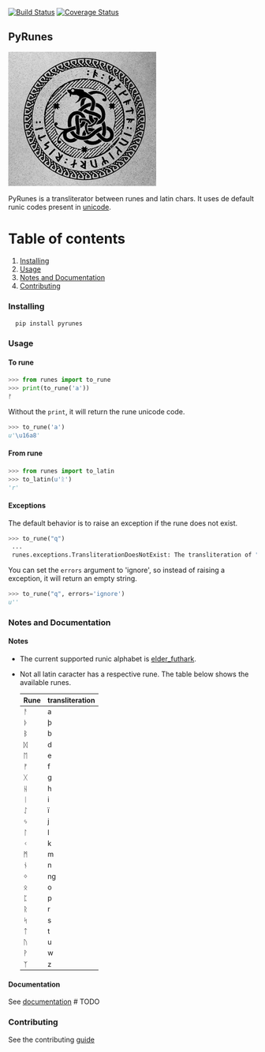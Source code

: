 [![Build Status](https://travis-ci.org/IuryAlves/pyrunes.svg?branch=master)](https://travis-ci.org/IuryAlves/pyrunes)
[![Coverage Status](https://coveralls.io/repos/github/IuryAlves/pyrunes/badge.svg?branch=master)](https://coveralls.io/github/IuryAlves/pyrunes?branch=master)



## PyRunes

[![rune snake](rune_snake.jpg)](rune_snake.jpg)

PyRunes is a transliterator between runes and latin chars. It uses de default runic codes present in [unicode](https://en.wikipedia.org/wiki/Runic_(Unicode_block)).

# Table of contents
1. [Installing](#installing)
2. [Usage](#usage)
3. [Notes and Documentation](#notes_and_documentation)
4. [Contributing](#contributing)


### Installing

<a name="installing"></a>

      pip install pyrunes


### Usage

<a name="usage"></a>

#### To rune

```python
>>> from runes import to_rune
>>> print(to_rune('a'))
ᚠ
```

Without the `print`, it will return the rune unicode code.

```python
>>> to_rune('a')
u'\u16a8'
```

#### From rune

```python
>>> from runes import to_latin
>>> to_latin(u'ᚱ')
'r'
```

#### Exceptions

The default behavior is to raise an exception if the rune does not exist.

```python
>>> to_rune("q")
 ...
 runes.exceptions.TransliterationDoesNotExist: The transliteration of "q" does not exist.
```

You can set the `errors` argument  to 'ignore', so instead of raising a exception, it will return an empty string.

```python
>>> to_rune("q", errors='ignore')
u''
```

### Notes and Documentation

<a name="notes_and_documentation"></a>

#### Notes

* The current supported runic alphabet is [elder_futhark](https://en.wikipedia.org/wiki/Elder_Futhark).


* Not all latin caracter has a respective rune. The table below shows the available runes.


     Rune    | transliteration
  -----------|----------------
   ᚨ         |   a
   ᚦ         |   þ
   ᛒ         |   b   
   ᛞ         |   d   
   ᛖ         |   e  
   ᚠ         |   f
   ᚷ         |   g   
   ᚺ         |   h  
   ᛁ         |   i
   ᛇ         |   ï 
   ᛃ         |   j  
   ᛚ         |   l   
   ᚲ         |   k   
   ᛗ         |   m   
   ᚾ         |   n
   ᛜ         |   ng
   ᛟ         |   o 
   ᛈ         |   p
   ᚱ         |   r
   ᛋ         |   s
   ᛏ         |   t
   ᚢ         |   u
   ᚹ         |   w
   ᛉ         |   z


#### Documentation

See [documentation](DOCUMENTATION.md) # TODO

### Contributing

<a name="contributing"></a>

See the contributing [guide](CONTRIBUTING.md)